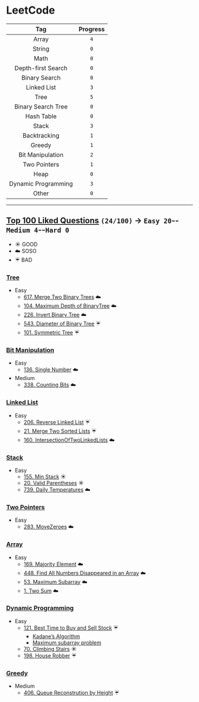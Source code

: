 # LeetCode

| Tag | Progress | 
|:-:|:-:|
| Array | `4` |
| String | `0` |
| Math | `0` |
| Depth-first Search | `0` |
| Binary Search | `0` |
| Linked List | `3` |
| Tree | `5` |
| Binary Search Tree | `0` |
| Hash Table | `0` |
| Stack | `3` |
| Backtracking | `1` |
| Greedy | `1` |
| Bit Manipulation | `2` |
| Two Pointers | `1` |
| Heap | `0` |
| Dynamic Programming | `3` |
| Other | `0` |

---

## [Top 100 Liked Questions](https://leetcode.com/problemset/top-100-liked-questions/) `(24/100)` → `Easy 20`--`Medium 4`--`Hard 0`

- :sunny: GOOD
- :cloud: SOSO
- :umbrella: BAD

### [Tree](https://github.com/Sho372/LeetCode/tree/master/src/Tree)

- Easy
    - [617. Merge Two Binary Trees](https://github.com/Sho372/LeetCode/blob/master/src/Tree/MergeTwoBinaryTrees_617.java) :cloud:
    - [104. Maximum Depth of BinaryTree](https://github.com/Sho372/LeetCode/blob/master/src/Tree/MaximumDepthOfBinaryTree_104.java) :cloud:
    - [226. Invert Binary Tree](https://github.com/Sho372/LeetCode/blob/master/src/Tree/InvertBinaryTree_226.java) :cloud:
    - [543. Diameter of Binary Tree](https://github.com/Sho372/LeetCode/blob/master/src/Tree/DiameterOfBinaryTree_543.java) :umbrella:
    - [101. Symmetric Tree](https://github.com/Sho372/LeetCode/blob/master/src/Tree/SymmetricTree_101.java) :umbrella:

### [Bit Manipulation](https://github.com/Sho372/LeetCode/tree/master/src/BitManipulation)

- Easy
    - [136. Single Number](https://github.com/Sho372/LeetCode/blob/master/src/BitManipulation/SingleNumber_136.java) :cloud:
- Medium
    - [338. Counting Bits](https://github.com/Sho372/LeetCode/blob/master/src/BitManipulation/CountingBits_338.java) :cloud:

### [Linked List](https://github.com/Sho372/LeetCode/tree/master/src/LinkedList)

- Easy
    - [206. Reverse Linked List](https://github.com/Sho372/LeetCode/blob/master/src/LinkedList/ReverseLinkedList_206.java) :umbrella:
    - [21. Merge Two Sorted Lists](https://github.com/Sho372/LeetCode/blob/master/src/LinkedList/MergeTwoSortedLists_21.java) :umbrella:
    - [160. IntersectionOfTwoLinkedLists](https://github.com/Sho372/LeetCode/blob/master/src/LinkedList/IntersectionOfTwoLinkedLists_160.java) :cloud:
    
### [Stack](https://github.com/Sho372/LeetCode/tree/master/src/Stack)

- Easy
    - [155. Min Stack](https://github.com/Sho372/LeetCode/blob/master/src/Stack/MinStack_155.java) :sunny:
    - [20. Valid Parentheses](https://github.com/Sho372/LeetCode/blob/master/src/Stack/ValidParentheses_20.java) :sunny:
    - [739. Daily Temperatures](https://github.com/Sho372/LeetCode/blob/master/src/Stack/DailyTemperatures.java) :cloud:

### [Two Pointers](https://github.com/Sho372/LeetCode/tree/master/src/TwoPointers)

- Easy
    - [283. MoveZeroes](https://github.com/Sho372/LeetCode/blob/master/src/TwoPointers/MoveZeroes_283.java) :cloud:

### [Array](https://github.com/Sho372/LeetCode/tree/master/src/TwoPointers)

- Easy
    - [169. Majority Element](https://github.com/Sho372/LeetCode/blob/master/src/Array/MajorityElement_169.java) :cloud:
    - [448. Find All Numbers Disappeared in an Array](https://github.com/Sho372/LeetCode/blob/master/src/Array/FindAllNumbersDisappearedinanArray_448.java) :cloud:
    - [53. Maximum Subarray](https://github.com/Sho372/LeetCode/blob/master/src/Array/MaximumSubarray_53.java) :cloud:
    - [1. Two Sum](https://github.com/Sho372/LeetCode/blob/master/src/Array/TwoSum_1.java) :cloud:

### [Dynamic Programming](https://github.com/Sho372/LeetCode/tree/master/src/DynamicProgramming)

- Easy
    - [121. Best Time to Buy and Sell Stock](https://github.com/Sho372/LeetCode/blob/master/src/DynamicProgramming/BestTimeToBuyandSellStock_121.java) :umbrella:
        - [Kadane’s Algorithm](https://hackernoon.com/kadanes-algorithm-explained-50316f4fd8a6)
        - [Maximum subarray problem](https://en.wikipedia.org/wiki/Maximum_subarray_problem)
    - [70. Climbing Stairs](https://github.com/Sho372/LeetCode/blob/master/src/DynamicProgramming/ClimbingStairs_70.java) :sunny:
    - [198. House Robber](https://github.com/Sho372/LeetCode/blob/master/src/DynamicProgramming/HouseRobber_198.java) :umbrella:
    
### [Greedy](https://github.com/Sho372/LeetCode/tree/master/src/Greedy)

- Medium
    - [406. Queue Reconstrution by Height](https://github.com/Sho372/LeetCode/blob/master/src/DynamicProgramming/BestTimeToBuyandSellStock_121.java) :umbrella:
